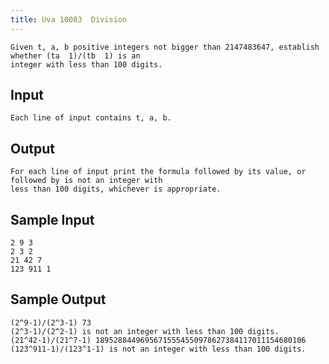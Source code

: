 ```yaml
---
title: Uva 10083  Division
---
```



```
Given t, a, b positive integers not bigger than 2147483647, establish whether (ta  1)/(tb  1) is an
integer with less than 100 digits.
```

## Input

```
Each line of input contains t, a, b.

```

## Output

```
For each line of input print the formula followed by its value, or followed by is not an integer with
less than 100 digits, whichever is appropriate.

```

## Sample Input

```
2 9 3
2 3 2
21 42 7
123 911 1

```

## Sample Output

```
(2^9-1)/(2^3-1) 73
(2^3-1)/(2^2-1) is not an integer with less than 100 digits.
(21^42-1)/(21^7-1) 18952884496956715554550978627384117011154680106
(123^911-1)/(123^1-1) is not an integer with less than 100 digits.
```
